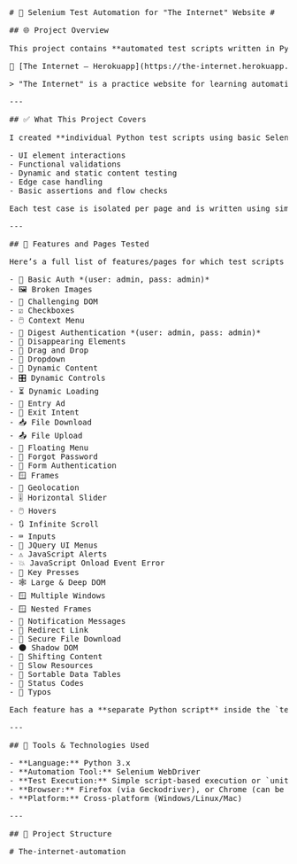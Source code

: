 <pre># 🔧 Selenium Test Automation for "The Internet" Website #

## 🌐 Project Overview

This project contains **automated test scripts written in Python using Selenium WebDriver** for the website:

🔗 [The Internet – Herokuapp](https://the-internet.herokuapp.com/)

> "The Internet" is a practice website for learning automation testing. It includes a variety of UI components like checkboxes, login forms, alerts, dynamic content, file uploads/downloads, and JavaScript errors. This makes it ideal for practicing end-to-end test automation scenarios.

---

## ✅ What This Project Covers

I created **individual Python test scripts using basic Selenium for **each feature/page** on the site. These scripts cover:

- UI element interactions  
- Functional validations  
- Dynamic and static content testing  
- Edge case handling  
- Basic assertions and flow checks  

Each test case is isolated per page and is written using simple, clean Python scripts.

---

## 📄 Features and Pages Tested

Here’s a full list of features/pages for which test scripts were created:

- 🔐 Basic Auth *(user: admin, pass: admin)*
- 🖼️ Broken Images
- 🧪 Challenging DOM
- ☑️ Checkboxes
- 🖱️ Context Menu
- 🔐 Digest Authentication *(user: admin, pass: admin)*
- 👻 Disappearing Elements
- 🧲 Drag and Drop
- 🔽 Dropdown
- 🔁 Dynamic Content
- 🎛️ Dynamic Controls
- ⏳ Dynamic Loading
- 📢 Entry Ad
- 🚪 Exit Intent
- 📥 File Download
- 📤 File Upload
- 📌 Floating Menu
- 🔐 Forgot Password
- 🔐 Form Authentication
- 🪟 Frames
- 📍 Geolocation
- 🎚️ Horizontal Slider
- 🖱️ Hovers
- 🔃 Infinite Scroll
- ⌨️ Inputs
- 🧭 JQuery UI Menus
- ⚠️ JavaScript Alerts
- 💥 JavaScript Onload Event Error
- 🎹 Key Presses
- 🕸️ Large & Deep DOM
- 🪟 Multiple Windows
- 🪟 Nested Frames
- 🔔 Notification Messages
- 🔀 Redirect Link
- 🔐 Secure File Download
- 🌑 Shadow DOM
- 🔁 Shifting Content
- 🐌 Slow Resources
- 🧮 Sortable Data Tables
- 🧾 Status Codes
- 📝 Typos

Each feature has a **separate Python script** inside the `tests/` folder.

---

## 🧰 Tools & Technologies Used

- **Language:** Python 3.x  
- **Automation Tool:** Selenium WebDriver  
- **Test Execution:** Simple script-based execution or `unittest` (optional)  
- **Browser:** Firefox (via Geckodriver), or Chrome (can be configured)  
- **Platform:** Cross-platform (Windows/Linux/Mac)

---

## 📁 Project Structure

#   T h e - i n t e r n e t - a u t o m a t i o n  </pre>
 
 
